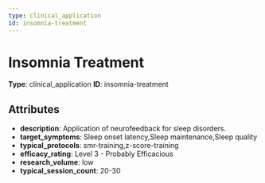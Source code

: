 ```yaml
---
type: clinical_application
id: insomnia-treatment
---
```


# Insomnia Treatment

**Type**: clinical_application
**ID**: insomnia-treatment

## Attributes

- **description**: Application of neurofeedback for sleep disorders.
- **target_symptoms**: Sleep onset latency,Sleep maintenance,Sleep quality
- **typical_protocols**: smr-training,z-score-training
- **efficacy_rating**: Level 3 - Probably Efficacious
- **research_volume**: low
- **typical_session_count**: 20-30

